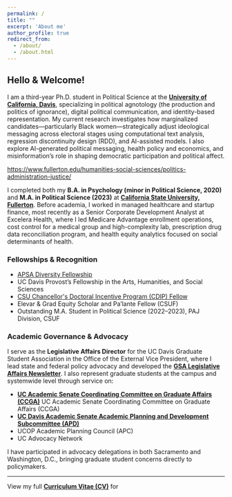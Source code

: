 ```yaml
---
permalink: /
title: ""
excerpt: 'About me'
author_profile: true
redirect_from:
  - /about/
  - /about.html
---
```


## Hello & Welcome!

I am a third-year Ph.D. student in Political Science at the **[University of California, Davis](https://ps.ucdavis.edu/)**, specializing in political agnotology (the production and politics of ignorance), digital political communication, and identity-based representation. My current research investigates how marginalized candidates—particularly Black women—strategically adjust ideological messaging across electoral stages using computational text analysis, regression discontinuity design (RDD), and AI-assisted models. I also explore AI-generated political messaging, health policy and economics, and misinformation’s role in shaping democratic participation and political affect.

https://www.fullerton.edu/humanities-social-sciences/politics-administration-justice/

I completed both my **B.A. in Psychology (minor in Political Science, 2020)** and **M.A. in Political Science (2023)** at **[California State University, Fullerton](https://www.fullerton.edu/humanities-social-sciences/politics-administration-justice/)**. Before academia, I worked in managed healthcare and startup finance, most recently as a Senior Corporate Development Analyst at Excelera Health, where I led Medicare Advantage enrollment operations, cost control for a medical group and high-complexity lab, prescription drug data reconciliation program, and health equity analytics focused on social determinants of health.

### Fellowships & Recognition

- [APSA Diversity Fellowship](https://news.fullerton.edu/spotlight/titan-alumni-selected-for-american-political-science-associations-diversity-fellowship-program/)
- UC Davis Provost’s Fellowship in the Arts, Humanities, and Social Sciences
- [CSU Chancellor's Doctoral Incentive Program (CDIP) Fellow](https://www.calstate.edu/csu-system/faculty-staff/cdip/)
- Elevar & Grad Equity Scholar and Pa’lante Fellow (CSUF)
- Outstanding M.A. Student in Political Science (2022–2023), PAJ Division, CSUF

### Academic Governance & Advocacy

I serve as the **Legislative Affairs Director** for the UC Davis Graduate Student Association in the Office of the External Vice President, where I lead state and federal policy advocacy and developed the **[GSA Legislative Affairs Newsletter](https://gsa.ucdavis.edu/news/gsa-legislative-affairs-newsletter-marchapril-2025-edition)**. I also represent graduate students at the campus and systemwide level through service on:

- **[UC Academic Senate Coordinating Committee on Graduate Affairs (CCGA)](https://senate.universityofcalifornia.edu/committees/ccga/index.html)**
UC Academic Senate Coordinating Committee on Graduate Affairs (CCGA)
- **[UC Davis Academic Senate Academic Planning and Development Subcommittee (APD)](https://academicsenate.ucdavis.edu/committees/graduate-council/apd)**
- UCOP Academic Planning Council (APC)
- UC Advocacy Network

I have participated in advocacy delegations in both Sacramento and Washington, D.C., bringing graduate student concerns directly to policymakers.

---

View my full **[Curriculum Vitae (CV)](https://jayward139.github.io/cv/)** for


